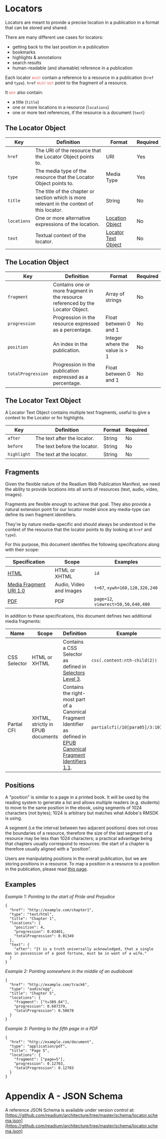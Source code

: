 # Locators

Locators are meant to provide a precise location in a publication in a format that can be stored and shared.

There are many different use cases for locators:

* getting back to the last position in a publication
* bookmarks
* highlights & annotations
* search results
* human-readable (and shareable) reference in a publication

Each locator <strong class="rfc">must</strong> contain a reference to a resource in a publication (`href` and `type`).
`href` <strong class="rfc">must not</strong> point to the fragment of a resource.

It <strong class="rfc">may</strong> also contain:

* a title (`title`)
* one or more locations in a resource (`locations`)
* one or more text references, if the resource is a document (`text`)

## The Locator Object

| Key  | Definition | Format | Required |
| ---- | ---------- | ------ | -------- |
| `href`  | The URI of the resource that the Locator Object points to. | URI | Yes |
| `type`  | The media type of the resource that the Locator Object points to. | Media Type | Yes |
| `title`  | The title of the chapter or section which is more relevant in the context of this locator.| String | No |
| `locations`  | One or more alternative expressions of the location. | [Location Object](#the-location-object) | No |
| `text`  |  Textual context of the locator.  | [Locator Text Object](#the-locator-text-object) | No |

## The Location Object

| Key  | Definition | Format | Required |
| ---- | ---------- | ------ | -------- |
| `fragment` |  Contains one or more fragment in the resource referenced by the Locator Object.  | Array of strings | No |
| `progression`  | Progression in the resource expressed as a percentage.  | Float between 0 and 1 | No |
| `position`  | An index in the publication.  | Integer where the value is > 1 | No |
| `totalProgression` | Progression in the publication expressed as a percentage.  | Float between 0 and 1 | No |


## The Locator Text Object

A Locator Text Object contains multiple text fragments, useful to give a context to the Locator or for highlights.

| Key  | Definition | Format | Required |
| ---- | ---------- | ------ | -------- |
| `after` | The text after the locator.| String | No |
| `before` | The text before the locator.  | String | No |
| `highlight` | The text at the locator.  | String | No |


## Fragments

Given the flexible nature of the Readium Web Publication Manifest, we need the ability to provide locations into all sorts of resources (text, audio, video, images).

Fragments are flexible enough to achieve that goal. They also provide a natural extension point for our locator model since any media-type can define its own fragment identifiers.

They're by nature media-specific and should always be understood in the context of the resource that the locator points to (by looking at `href` and `type`).

For this purpose, this document identifies the following specifications along with their scope:

| Specification | Scope | Examples |
| ------------- | ----- | ------- |
| [HTML](https://html.spec.whatwg.org/) | HTML or XHTML | `id` |
| [Media Fragment URI 1.0](https://www.w3.org/TR/media-frags/) | Audio, Video and Images | `t=67`, `xywh=160,120,320,240`|
| [PDF](http://tools.ietf.org/rfc/rfc3778) | PDF | `page=12`, `viewrect=50,50,640,480`|

In addition to these specifications, this document defines two additional media fragments:

| Name | Scope | Definition | Example |
| ---- | ----- | ---------- | ------- |
| CSS Selector | HTML or XHTML | Contains a CSS Selector as defined in [Selectors Level 3](https://www.w3.org/TR/selectors-3/).| `css(.content:nth-child(2))` |
| Partial CFI | XHTML, strictly in EPUB documents | Contains the right-most part of a Canonical Fragment Identifier as defined in [EPUB Canonical Fragment Identifiers 1.1](http://www.idpf.org/epub/linking/cfi/epub-cfi.html).| `partialcfi(/10[para05]/3:10)` |

## Positions 

A "position" is similar to a page in a printed book. It will be used by the reading system to generate a list and allows multiple readers (e.g. students) to move to the same position in the ebook, using segments of 1024 characters (not bytes); 1024 is arbitrary but matches what Adobe's RMSDK is using. 

A segment (i.e the interval between two adjacent positions) does not cross the boundaries of a resource, therefore the size of the last segment of a resource may be less than 1024 characters; a practical advantage being that chapters usually correspond to resources: the start of a chapter is therefore usually aligned with a "position".  

Users are manipulating positions in the overall publication, but we are storing positions in a resource. To map a position in a resource to a position in the publication, please read [this page](locator-api.md).


## Examples


*Example 1: Pointing to the start of Pride and Prejudice*

```
{
  "href": "http://example.com/chapter1",
  "type": "text/html",
  "title": "Chapter 1",
  "locations": {
    "position": 4,
    "progression": 0.03401,
    "totalProgression": 0.01349
  },
  "text": {
    "after": "It is a truth universally acknowledged, that a single man in possession of a good fortune, must be in want of a wife."
  }
}
```

*Example 2: Pointing somewhere in the middle of an audiobook*

```
{
  "href": "http://example.com/track6",
  "type": "audio/ogg",
  "title": "Chapter 5",
  "locations": {
    "fragment": ["t=389.84"],
    "progression": 0.607379,
    "totalProgression": 0.50678
  }
}
```

*Example 3: Pointing to the fifth page in a PDF*

```
{
  "href": "http://example.com/document",
  "type": "application/pdf",
  "title": "Page 5",
  "locations": {
    "fragment": ["page=5"],
    "progression": 0.12703,
    "totalProgression": 0.12703
  }
}
```


# Appendix A - JSON Schema

A reference JSON Schema is available under version control at: [https://github.com/readium/architecture/tree/master/schema/locator.schema.json](https://github.com/readium/architecture/tree/master/schema/locator.schema.json)

<style>
.rfc {
    color: #d55;
    font-variant: small-caps;
    font-style: normal;
    font-weight: normal;
}
</style>